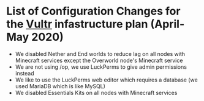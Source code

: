 # List of Configuration Changes for the [Vultr](https://github.com/RHLUG-Org/MC-Project-Documentation-and-Scripts/blob/master/Infrastructure/Archived/Vultr.md) infastructure plan (April-May 2020)

- We disabled Nether and End worlds to reduce lag on all nodes with Minecraft services except the Overworld node's Minecraft service
- We are not using /op, we use LuckPerms to give admin permissions instead
- We like to use the LuckPerms web editor which requires a database (we used MariaDB which is like MySQL)
- We disabled Essentials Kits on all nodes with Minecraft services
